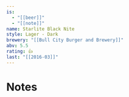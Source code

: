 ```yaml
---
is:
  - "[[beer]]"
  - "[[note]]"
name: Starlite Black Nite
style: Lager - Dark
brewery: "[[Bull City Burger and Brewery]]"
abv: 5.5
rating: 👍
last: "[[2016-03]]"
---
```

# Notes

